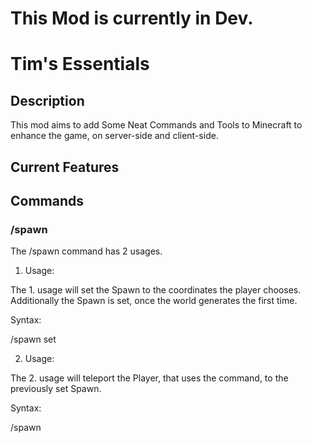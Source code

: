 # This Mod is currently in Dev.

# Tim's Essentials

## Description

This mod aims to add Some Neat Commands and Tools to Minecraft to enhance the game,
on server-side and client-side.

## Current Features

## Commands

### /spawn

The /spawn command has 2 usages.

1. Usage:

The 1. usage will set the Spawn to the coordinates the player chooses. 
Additionally the Spawn is set, once the world generates the first time.

Syntax:

/spawn set <x> <y> <z>

2. Usage:

The 2. usage will teleport the Player, 
that uses the command, to the previously set Spawn.

Syntax:

/spawn
